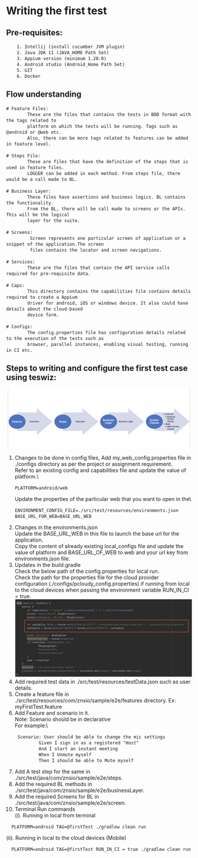 # Writing the first test

## Pre-requisites:

        1. Intellij (install cucumber JVM plugin)
        2. Java JDK 11 (JAVA_HOME Path Set)
        3. Appium version (minimum 1.20.0)
        4. Android studio (Android_Home Path Set)
        5. GIT
        6. Docker

## Flow understanding

    # Feature Files:    
            These are the files that contains the tests in BDD format with the tags related to 
            platform on which the tests will be running. Tags such as @android or @web etc. 
            Also, there can be more tags related to features can be added in feature level.
    
    # Steps File:
            These are files that have the definition of the steps that is used in feature files. 
            LOGGER can be added in each method. From steps file, there would be a call made to BL.
    
    # Business Layer:
            These files have assertions and business logics. BL contains the functionality.
            From the BL, there will be call made to screens or the APIs. This will be the logical 
            layer for the suite.
    
    # Screens: 
             Screen represents one particular screen of application or a snippet of the application.The screen
             files contains the locator and screen navigations.

    # Services: 
            These are the files that contain the API service calls required for pre-requisite data. 
    
    # Caps: 
            This directory contains the capabilities file contains details required to create a Appium 
            driver for android, iOS or windows device. It also could have details about the cloud-based
            device farm.

    # Configs: 
            The config.properties file has configuration details related to the execution of the tests such as 
            browser, parallel instances, enabling visual testing, running in CI etc. 

## Steps to writing and configure the first test case using teswiz:

![Steps for Writing The First Test Case](StepsToWriteFirstTestInTeswiz.png)

1. Changes to be done in config files, Add my_web_config.properties file in ./configs directory as
   per the project or assignment requirement.\
   Refer to an existing config and capabilities file and update the value of platform.\
   ````
   PLATFORM=android/web
   ````
   Update the properties of the particular web that you want to open in the\
    ````
    ENVIRONMENT_CONFIG_FILE=./src/test/resources/environments.json
    BASE_URL_FOR_WEB=BASE_URL_WEB 
2. Changes in the environments.json \
   Update the BASE_URL_WEB in this file to launch the base url for the application.\
   Copy the content of already existing local_configs file and update the value of platform and
   BASE_URL_OF_WEB to web and your url key from environments.json file.
3. Updates in the build.gradle \
   Check the below path of the config.properties for local run.\
   Check the path for the properties file for the cloud provider configuration
   (./configs/pcloudy_config.properties) if running from local to the cloud devices
   when passing the environment variable RUN_IN_CI = true.
   ![Configuration File Setup](ConfigFileConfiguration.png)
4. Add required test data in ./src/test/resources/testData.json such as user details.
5. Create a feature file in ./src/test/resources/com/znsio/sample/e2e/features directory.
   Ex: myFirstTest.feature
6. Add Feature and scenario in it.\
   Note: Scenario should be in declarative\
   For example:\
   ````
    Scenario: User should be able to change the mic settings
            Given I sign in as a registered "Host"
            And I start an instant meeting
            When I Unmute myself
            Then I should be able to Mute myself
7. Add A test step for the same in ./src/test/java/com/znsio/sample/e2e/steps.
8. Add the required BL methods in ./src/test/java/com/znsio/sample/e2e/businessLayer.
9. Add the required Screens for BL in ./src/test/java/com/znsio/sample/e2e/screen.
10. Terminal Run commands \
    (i). Running in local from terminal
   ````    
     PLATFORM=android TAG=@firstTest ./gradlew clean run 
   ````
(ii). Running in local to the cloud devices (Mobile)
   ````
     PLATFORM=android TAG=@firstTest RUN_IN_CI = true ./gradlew clean run 
   ````
    
    
            
